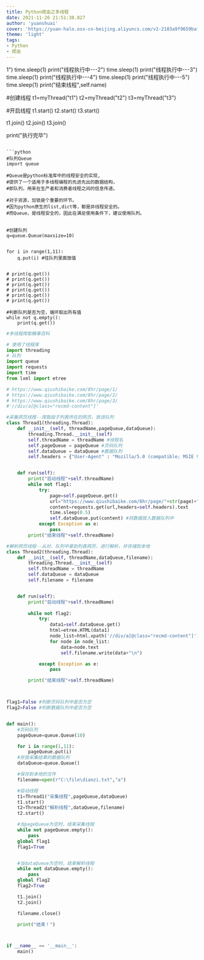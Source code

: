 ```yaml
---
title: Python爬虫之多线程
date: 2021-11-26 21:51:38.827
author: 'yuanshuai'
cover: 'https://yuan-halo.oss-cn-beijing.aliyuncs.com/v2-2103a9f9659baf7be26d40fe5b4e9f1f_1440w.jpg'
theme: 'light'
tags: 
- Python
- 爬虫
---
```


1")
        time.sleep(1)
        print("线程执行中---2")
        time.sleep(1)
        print("线程执行中---3")
        time.sleep(1)
        print("线程执行中---4")
        time.sleep(1)
        print("线程执行中---5")
        time.sleep(1)
        print("结束线程",self.name)

#创建线程
t1=myThread("t1")
t2=myThread("t2")
t3=myThread("t3")

#开启线程
t1.start()
t2.start()
t3.start()

t1.join()
t2.join()
t3.join()

print("执行完毕")
```

```python
#队列Queue
import queue

#Queue是python标准库中的线程安全的实现,
#提供了一个适用于多线程编程的先进先出的数据结构，
#即队列，用来在生产者和消费者线程之间的信息传递。

#对于资源，加锁是个重要的环节。
#因为python原生的list,dict等，都是非线程安全的。
#而Queue，是线程安全的，因此在满足使用条件下，建议使用队列。


#创建队列
q=queue.Queue(maxsize=10)


for i in range(1,11):
    q.put(i) #往队列里面放值


# print(q.get())
# print(q.get())
# print(q.get())
# print(q.get())
# print(q.get())
# print(q.get())

#判断队列是否为空，循环取出所有值
while not q.empty():
    print(q.get())
```

```python
#多线程爬取糗事百科

# 使用了线程库
import threading
# 队列
import queue
import requests
import time
from lxml import etree

# https://www.qiushibaike.com/8hr/page/1/
# https://www.qiushibaike.com/8hr/page/2/
# https://www.qiushibaike.com/8hr/page/3/
#'//div/a[@class="recmd-content"]'

#采集网页线程--爬取段子列表所在的网页，放进队列
class Thread1(threading.Thread):
    def __init__(self, threadName,pageQueue,dataQueue):
        threading.Thread.__init__(self)
        self.threadName = threadName #线程名
        self.pageQueue = pageQueue #页码队列
        self.dataQueue = dataQueue #数据队列
        self.headers = {"User-Agent" : "Mozilla/5.0 (compatible; MSIE 9.0; Windows NT 6.1; Trident/5.0;"}


    def run(self):
        print("启动线程"+self.threadName)
        while not flag1:
            try:
                page=self.pageQueue.get()
                url="https://www.qiushibaike.com/8hr/page/"+str(page)+"/"
                content=requests.get(url,headers=self.headers).text
                time.sleep(0.5)
                self.dataQueue.put(content) #将数据放入数据队列中
            except Exception as e:
                pass
        print("结束线程"+self.threadName)

#解析网页线程--从对、队列中拿到列表网页，进行解析，并存储到本地
class Thread2(threading.Thread):
    def __init__(self, threadName,dataQueue,filename):
        threading.Thread.__init__(self)
        self.threadName = threadName
        self.dataQueue = dataQueue
        self.filename = filename


    def run(self):
        print("启动线程"+self.threadName)
        
        while not flag2:
            try:
                data1=self.dataQueue.get()
                html=etree.HTML(data1)
                node_list=html.xpath('//div/a[@class="recmd-content"]')
                for node in node_list:
                    data=node.text
                    self.filename.write(data+"\n")

            except Exception as e:
                pass

        print("结束线程"+self.threadName)



flag1=False #判断页码队列中是否为空
flag2=False #判断数据队列中是否为空


def main():
    #页码队列
    pageQueue=queue.Queue(10)

    for i in range(1,11):
        pageQueue.put(i)
    #存放采集结果的数据队列
    dataQueue=queue.Queue()

    #保存到本地的文件
    filename=open(r"C:\file\dianzi.txt","a")

    #启动线程
    t1=Thread1("采集线程",pageQueue,dataQueue)
    t1.start()
    t2=Thread2("解析线程",dataQueue,filename)
    t2.start()

    #当pageQueue为空时，结束采集线程
    while not pageQueue.empty():
        pass
    global flag1
    flag1=True


    #当dataQueue为空时，结束解析线程
    while not dataQueue.empty():
        pass
    global flag2
    flag2=True

    t1.join()
    t2.join()

    filename.close()

    print("结束！")



if __name__ == '__main__':
    main()
```

##